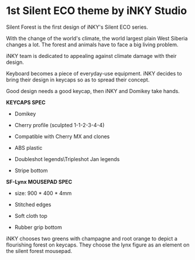 # 1st Silent ECO theme by iNKY Studio
Silent Forest is the first design of iNKY's Silent ECO series. 

With the change of the world's climate, the world largest plain West Siberia changes a lot. The forest and animals have to face a big living problem. 

iNKY team is dedicated to appealing against climate damage with their design. 

Keyboard becomes a piece of everyday-use equipment. iNKY decides to bring their design in keycaps so as to spread their concept. 

Good design needs a good keycap, then iNKY and Domikey take hands. 

**KEYCAPS SPEC**

- Domikey

- Cherry profile (sculpted 1-1-2-3-4-4)

- Compatible with Cherry MX and clones

- ABS plastic

- Doubleshot legends\Tripleshot Jan legends

- Stripe bottom 

**SF-Lynx MOUSEPAD SPEC**

- size: 900 * 400 * 4mm

- Stitched edges

- Soft cloth top

- Rubber grip bottom

iNKY chooses two greens with champagne and root orange to depict a flourishing forest on keycaps. They choose the lynx figure as an element on the silent forest mousepad. 
